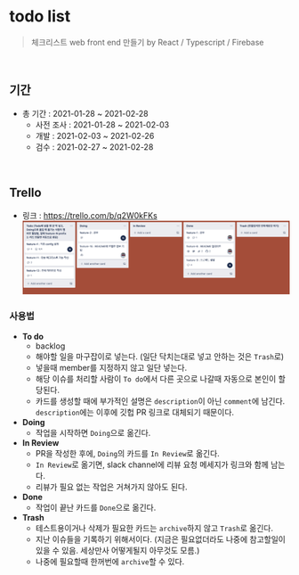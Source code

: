 # todo list

> 체크리스트 web front end 만들기 by React / Typescript / Firebase

<br>

## 기간
- 총 기간 : 2021-01-28 ~ 2021-02-28
    - 사전 조사 : 2021-01-28 ~ 2021-02-03
    - 개발 : 2021-02-03 ~ 2021-02-26
    - 검수 : 2021-02-27 ~ 2021-02-28

<br>

## Trello
- 링크 : https://trello.com/b/q2W0kFKs
  ![](trello.png)
### 사용법
- **To do**
    - backlog
    - 해야할 일을 마구잡이로 넣는다. (일단 닥치는대로 넣고 안하는 것은 `Trash`로)
    - 넣을때 member를 지정하지 않고 일단 넣는다.
    - 해당 이슈를 처리할 사람이 `To do`에서 다른 곳으로 나갈때 자동으로 본인이 할당된다.
    - 카드를 생성할 때에 부가적인 설명은 `description`이 아닌 `comment`에 남긴다. `description`에는 이후에 깃헙 PR 링크로 대체되기 때문이다.
- **Doing**
    - 작업을 시작하면 `Doing`으로 옮긴다.
- **In Review**
    - PR을 작성한 후에, `Doing`의 카드를 `In Review`로 옮긴다.
    - `In Review`로 옮기면, slack channel에 리뷰 요청 메세지가 링크와 함께 남는다.
    - 리뷰가 필요 없는 작업은 거쳐가지 않아도 된다.
- **Done**
    - 작업이 끝난 카드를 `Done`으로 옮긴다.
- **Trash**
    - 테스트용이거나 삭제가 필요한 카드는 `archive`하지 않고 `Trash`로 옮긴다.
    - 지난 이슈들을 기록하기 위해서이다. (지금은 필요없더라도 나중에 참고할일이 있을 수 있음. 세상만사 어떻게될지 아무것도 모름.)
    - 나중에 필요할때 한꺼번에 `archive`할 수 있다.

